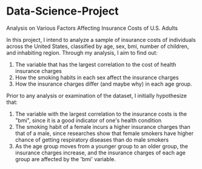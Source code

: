 # Data-Science-Project
Analysis on Various Factors Affecting Insurance Costs of U.S. Adults 

In this project, I intend to analyze a sample of insurance costs of individuals across the United States, classified by age, sex, bmi, number of children, and inhabiting region. Through my analysis, I aim to find out:
1) The variable that has the largest correlation to the cost of health insurance charges 
2) How the smoking habits in each sex affect the insurance charges
3) How the insurance charges differ (and maybe why) in each age group. 

Prior to any analysis or examination of the dataset, I initially hypothesize that:
1) The variable with the largest correlation to the insurance costs is the "bmi", since it is a good indicator of one's health condition
2) The smoking habit of a female incurs a higher insurance charges than that of a male, since researches show that female smokers have higher chance of getting respiratory diseases than do male smokers
3) As the age group moves from a younger group to an older group, the insurance charges increase, and the insurance charges of each age group are affected by the 'bmi' variable.

